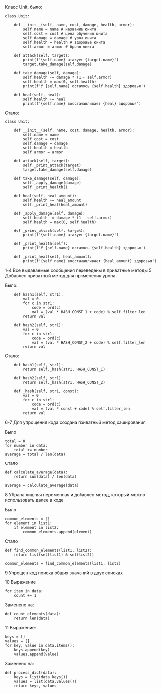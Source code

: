 Класс Unit, было:
```
class Unit:

    def __init__(self, name, cost, damage, health, armor):
        self.name = name # название юнита
        self.cost = cost # цена обучения юнита
        self.damage = damage # урон юнита
        self.health = health # здоровье юнита
        self.armor = armor # броня юнита

    def attack(self, target):
        print(f'{self.name} атакует {target.name}')
        target.take_damage(self.damage)

    def take_damage(self, damage):
        self.health -= damage * (1 - self.armor)
        self.health = max(0, self.health)
        print(f'У {self.name} осталось {self.health} здоровья')

    def heal(self, heal):
        self.health += heal
        print(f'{self.name} восстанавливает {heal} здоровья')
```
Cтало:
```
class Unit:

    def __init__(self, name, cost, damage, health, armor):
        self.name = name
        self.cost = cost
        self.damage = damage
        self.health = health
        self.armor = armor

    def attack(self, target):
        self._print_attack(target)
        target.take_damage(self.damage)

    def take_damage(self, damage):
        self._apply_damage(damage)
        self._print_health()

    def heal(self, heal_amount):
        self.health += heal_amount
        self._print_heal(heal_amount)

    def _apply_damage(self, damage):
        self.health -= damage * (1 - self.armor)
        self.health = max(0, self.health)

    def _print_attack(self, target):
        print(f'{self.name} атакует {target.name}')

    def _print_health(self):
        print(f'У {self.name} осталось {self.health} здоровья')

    def _print_heal(self, heal_amount):
        print(f'{self.name} восстанавливает {heal_amount} здоровья')
```
1-4 Все выдаваемые сообщения переведены в приватные методы
5 Добавлен приватный метод для применения урона

Было:
```
    def hash1(self, str1):
        val = 0
        for c in str1:
            code = ord(c)
            val = (val * HASH_CONST_1 + code) % self.filter_len
        return val

    def hash2(self, str1):
        val = 0
        for c in str1:
            code = ord(c)
            val = (val * HASH_CONST_2 + code) % self.filter_len
        return val
```
Стало:
```
    def hash1(self, str1):
        return self._hash(str1, HASH_CONST_1)

    def hash2(self, str1):
        return self._hash(str1, HASH_CONST_2)

    def _hash(self, str1, const):
        val = 0
        for c in str1:
            code = ord(c)
            val = (val * const + code) % self.filter_len
        return val
```
6-7 Для упрощения кода создана приватный метод хэширования

Было
```
total = 0
for number in data:
    total += number
average = total / len(data)
```
Стало
```
def calculate_average(data):
    return sum(data) / len(data)

average = calculate_average(data)
```
8 Убрана лишняя переменная и добавлен метод, который можно использовать далее в коде

Было
```
common_elements = []
for element in list1:
    if element in list2:
        common_elements.append(element)
```
Стало
```
def find_common_elements(list1, list2):
    return list(set(list1) & set(list2))

common_elements = find_common_elements(list1, list2)
```
9 Упрощен код поиска общих значений в двух списках

10 Выражение
```
for item in data:
    count += 1
```
Заменено на:
```
def count_elements(data):
    return len(data)
```

11 Выражение:
```
keys = []
values = []
for key, value in data.items():
    keys.append(key)
    values.append(value)
```
Заменено на:
```
def process_dict(data):
    keys = list(data.keys())
    values = list(data.values())
    return keys, values
```

```

```

```

```

```

```

```

```

```

```


















